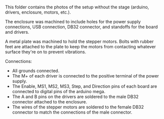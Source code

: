 This folder contains the photos of the setup without the stage (arduino, drivers, enclosure, motors, etc.).

The enclosure was machined to include holes for the power supply connections, USB connection, DB32 connector, and standoffs for the board and drivers.

A metal plate was machined to hold the stepper motors. Bolts with rubber feet are attached to the plate to keep the motors from contacting whatever surface they're on to prevent vibrations.

Connections:
- All grounds connected.
- The M+ of each driver is connected to the positive terminal of the power supply.
- The Enable, MS1, MS2, MS3, Step, and Direction pins of each board are connected to digital pins of the arduino mega.
- The A and B pins on the drivers are soldered to the male DB32 connector attached to the enclosure.
- The wires of the stepper motors are soldered to the female DB32 connector to match the connections of the male connector.

